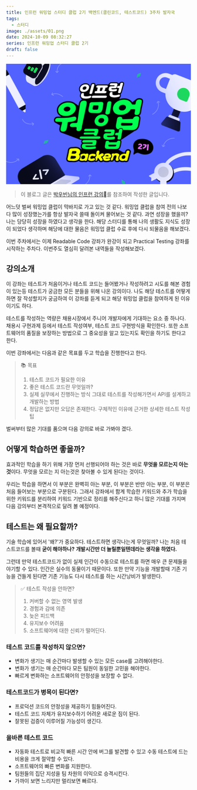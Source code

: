 ```yaml
---
title: 인프런 워밍업 스터디 클럽 2기 백엔드(클린코드, 테스트코드) 3주차 발자국
tags:
  - 스터디
image: ./assets/01.png
date: 2024-10-09 08:32:27
series: 인프런 워밍업 스터디 클럽 2기
draft: false
---
```


![banner](./assets/01.png)

> 이 블로그 글은 [박우빈님의 인프런 강의](https://inf.run/kHiWM)를 참조하여 작성한 글입니다.

어느덧 벌써 워밍업 클럽이 막바지로 가고 있는 것 같다. 워밍업 클럽을 참여 전의 나보다 많이 성장했는가를 항상 발자국 쓸때 돌이켜 물어보는 것 같다. 과연 성장을 했을끼? 나는 당당히 성장을 하였다고 생각을 한다. 해당 스터디를 통해 나의 생활도 지식도 성장이 되었다 생각하며 해당에 대한 물음은 워밍업 클럽 수료 후에 다시 되물음을 해보겠다.

이번 주차에서는 이제 Readable Code 강좌가 완강이 되고 Practical Testing 강좌를 시작하는 주차다. 이번주도 열심히 달려본 내역들을 작성해보겠다.

## 강의소개

이 강좌는 테스트가 처음이거나 테스트 코드는 들어봤거나 작성하려고 시도를 해본 경험이 있는등 테스트가 궁금한 모든 분들을 위해 나온 강의이다. 나도 해당 테스트를 어떻게 하면 잘 작성할지가 궁금하여 이 강좌를 듣게 되고 해당 워밍업 클럽을 참여하게 된 이유이기도 하다.

테스트를 작성하는 역량은 채용시장에서 주니어 개발자에게 기대하는 요소 중 하나다. 채용시 구현과제 등에서 테스트 작성여부, 테스트 코드 구현방식을 확인한다. 또한 소프트웨어의 품질을 보장하는 방법으로 그 중요성을 알고 있는지도 확인을 하기도 한다고 한다.

이번 강좌에서는 다음과 같은 목표를 두고 학습을 진행한다고 한다.

> 📚 목표
>
> 1. 테스트 코드가 필요한 이유
> 2. 좋은 테스트 코드란 무엇일까?
> 3. 실제 실무에서 진행하는 방식 그대로 테스트를 작성해가면서 API를 설계하고 개발하는 방법
> 4. 정답은 없지만 오답은 존재한다. 구체적인 이유에 근거한 상세한 테스트 작성 팁

벌써부터 많은 기대를 품으며 다음 강의로 바로 가봐야 겠다.

## 어떻게 학습하면 좋을까?

효과적인 학습을 하기 위해 가장 먼저 선행되어야 하는 것은 바로 **무엇을 모르는지 아는 것**이다. 무엇을 모르는 지 아는것은 찾아볼 수 있게 된다는 것이다.

우리는 학습을 하면서 이 부분은 완벽히 아는 부분, 이 부분은 반만 아는 부분, 이 부분은 처음 들어보는 부분으로 구분된다. 그래서 강좌에서 함계 학습한 키워드와 추가 학습을 위한 키워드를 분리하여 키워드 기반으로 정리를 해주신다고 하니 많은 기대를 가지며 다음 강의부터 본격적으로 달려 볼 예정이다.

## 테스트는 왜 필요할까?

기술 학습에 있어서 '왜?'가 중요하다. 테스트하면 생각나는게 무엇일까? 나는 처음 테스트코드를 볼때 **굳이 해야하나?** **개발시간만 더 늘릴뿐일텐데라는 생각을 하였다.**

그런데 만약 테스트코드가 없이 실제 인간이 수동으로 테스트를 하면 매우 큰 문제들을 야기할 수 있다. 인간은 실수의 동물이기 때문이다. 또한 만약 기능을 개발할때 기존 기능을 건들게 된다면 기존 기능도 다시 테스트를 하는 시간낭비가 발생한다.

> ✅ 테스트 작성을 안하면?
>
> 1. 커버할 수 없는 영역 발생
> 2. 경험과 감에 의존
> 3. 늦은 피드백
> 4. 유지보수 어려움
> 5. 소프트웨어에 대한 신뢰가 떨어딘다.

### 테스트 코드를 작성하지 않으면?

- 변화가 생기는 매 순간마다 발생할 수 있는 모든 case를 고려해야한다.
- 변화가 생기는 매 순간마다 모든 팀원이 동일한 고민을 해야한다.
- 빠르게 변화하는 소프트웨어의 안정성을 보장할 수 없다.

### 테스트코드가 병목이 된다면?

- 프로덕션 코드의 안정성을 제공하기 힘들어진다.
- 테스트 코드 자체가 유지보수하기 어려운 새로운 짐이 된다.
- 잘못된 검증이 이루어질 가능성이 생긴다.

### 올바른 테스트 코드

- 자동화 테스트로 비교적 빠른 시간 안에 버그를 발견할 수 있고 수동 테스트에 드는 비용을 크게 절약할 수 있다.
- 소프트웨어의 빠른 변화를 지원한다.
- 팀원들의 집단 지성을 팀 차원의 이익으로 승격시킨다.
- 가까이 보면 느리지만 멀리보면 빠르다.
